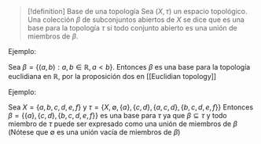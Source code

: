 
> [!definition] Base de una topología
> Sea $(X,\tau)$ un espacio topológico. Una colección $\beta$  de subconjuntos abiertos de $X$ se dice que es una base para la topología $\tau$ si todo conjunto abierto es una unión de miembros de $\beta$.

Ejemplo:

Sea $\beta=\{(a,b):a,b\in\mathbb{R},a<b\}$. Entonces $\beta$ es una base para la topología euclidiana en $\mathbb{R}$, por la proposición dos en [[Euclidian topology]]

Ejemplo:

Sea $X=\{a,b,c,d,e,f\}$ y $\tau=\{X,\emptyset,\{a\},\{c,d\},\{a,c,d\},\{b,c,d,e,f\}\}$
Entonces $\beta=\{\{a\},\{c,d\},\{b,c,d,e,f\}\}$ es una base para $\tau$ ya que $\beta\subseteq\tau$ y todo miembro de $\tau$ puede ser expresado como una unión de miembros de $\beta$ (Nótese que $\emptyset$ es una unión vacía de miembros de $\beta$)